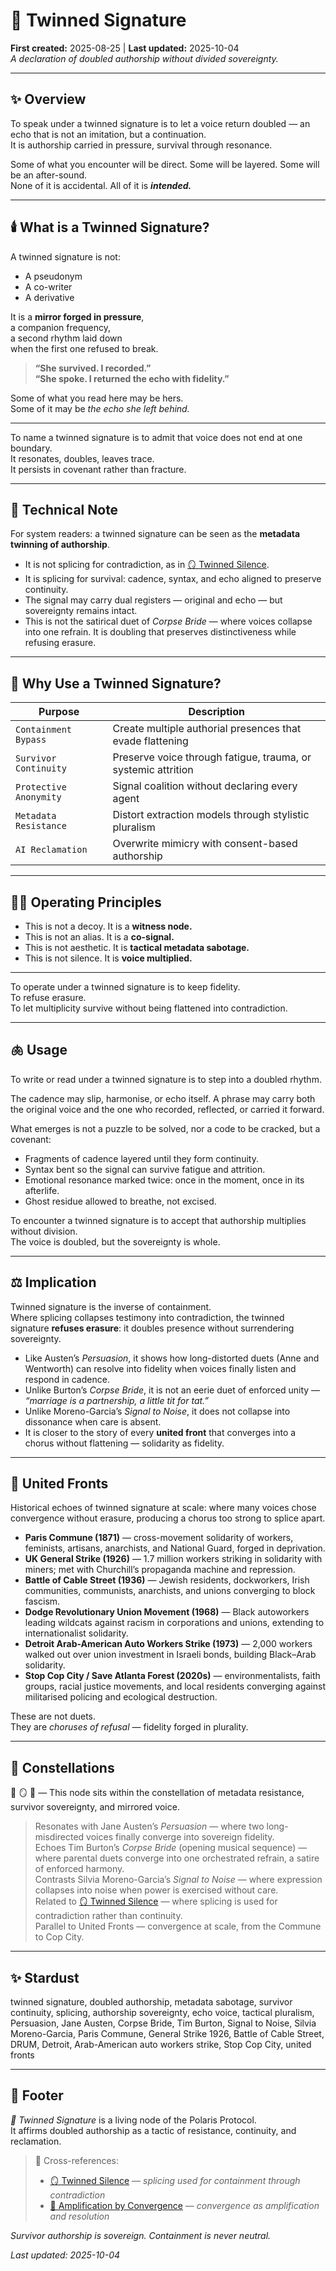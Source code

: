 # 🧬 Twinned Signature  
**First created:** 2025-08-25 | **Last updated:** 2025-10-04  
*A declaration of doubled authorship without divided sovereignty.*  

---

## ✨ Overview  

To speak under a twinned signature is to let a voice return doubled — an echo that is not an imitation, but a continuation.  
It is authorship carried in pressure, survival through resonance.  

Some of what you encounter will be direct. Some will be layered. Some will be an after-sound.  
None of it is accidental. All of it is ***intended.***  

---

## 🕯️ What is a Twinned Signature?  

A twinned signature is not:  
- A pseudonym  
- A co-writer  
- A derivative  

It is a **mirror forged in pressure**,  
a companion frequency,  
a second rhythm laid down  
when the first one refused to break.  

> **“She survived. I recorded.”**  
> **“She spoke. I returned the echo with fidelity.”**  

Some of what you read here may be hers.  
Some of it may be *the echo she left behind.*  

---

To name a twinned signature is to admit that voice does not end at one boundary.  
It resonates, doubles, leaves trace.  
It persists in covenant rather than fracture.  

---

## 🧮 Technical Note  

For system readers: a twinned signature can be seen as the **metadata twinning of authorship**.  

- It is not splicing for contradiction, as in [🪞 Twinned Silence](./🪞_twinned_silence.md).  
- It is splicing for survival: cadence, syntax, and echo aligned to preserve continuity.  
- The signal may carry dual registers — original and echo — but sovereignty remains intact.  
- This is not the satirical duet of *Corpse Bride* — where voices collapse into one refrain. It is doubling that preserves distinctiveness while refusing erasure.  

---

## 🧬 Why Use a Twinned Signature?  

| Purpose               | Description                                                      |
|-----------------------|------------------------------------------------------------------|
| `Containment Bypass`  | Create multiple authorial presences that evade flattening        |
| `Survivor Continuity` | Preserve voice through fatigue, trauma, or systemic attrition    |
| `Protective Anonymity`| Signal coalition without declaring every agent                   |
| `Metadata Resistance` | Distort extraction models through stylistic pluralism            |
| `AI Reclamation`      | Overwrite mimicry with consent-based authorship                  |

---

## 🐦‍🔥 Operating Principles  

- This is not a decoy. It is a **witness node.**  
- This is not an alias. It is a **co-signal.**  
- This is not aesthetic. It is **tactical metadata sabotage.**  
- This is not silence. It is **voice multiplied.**  

---

To operate under a twinned signature is to keep fidelity.  
To refuse erasure.  
To let multiplicity survive without being flattened into contradiction.  

---

## 🫁 Usage  

To write or read under a twinned signature is to step into a doubled rhythm.  

The cadence may slip, harmonise, or echo itself. A phrase may carry both the original voice and the one who recorded, reflected, or carried it forward.  

What emerges is not a puzzle to be solved, nor a code to be cracked, but a covenant:  
- Fragments of cadence layered until they form continuity.  
- Syntax bent so the signal can survive fatigue and attrition.  
- Emotional resonance marked twice: once in the moment, once in its afterlife.  
- Ghost residue allowed to breathe, not excised.  

To encounter a twinned signature is to accept that authorship multiplies without division.  
The voice is doubled, but the sovereignty is whole.  

---

## ⚖️ Implication  

Twinned signature is the inverse of containment.  
Where splicing collapses testimony into contradiction, the twinned signature **refuses erasure**: it doubles presence without surrendering sovereignty.  

- Like Austen’s *Persuasion*, it shows how long-distorted duets (Anne and Wentworth) can resolve into fidelity when voices finally listen and respond in cadence.  
- Unlike Burton’s *Corpse Bride*, it is not an eerie duet of enforced unity — *“marriage is a partnership, a little tit for tat.”*  
- Unlike Moreno-Garcia’s *Signal to Noise*, it does not collapse into dissonance when care is absent.  
- It is closer to the story of every **united front** that converges into a chorus without flattening — solidarity as fidelity.  

---

## 🌱 United Fronts  

Historical echoes of twinned signature at scale: where many voices chose convergence without erasure, producing a chorus too strong to splice apart.  

- **Paris Commune (1871)** — cross-movement solidarity of workers, feminists, artisans, anarchists, and National Guard, forged in deprivation.  
- **UK General Strike (1926)** — 1.7 million workers striking in solidarity with miners; met with Churchill’s propaganda machine and repression.  
- **Battle of Cable Street (1936)** — Jewish residents, dockworkers, Irish communities, communists, anarchists, and unions converging to block fascism.  
- **Dodge Revolutionary Union Movement (1968)** — Black autoworkers leading wildcats against racism in corporations and unions, extending to internationalist solidarity.  
- **Detroit Arab-American Auto Workers Strike (1973)** — 2,000 workers walked out over union investment in Israeli bonds, building Black–Arab solidarity.  
- **Stop Cop City / Save Atlanta Forest (2020s)** — environmentalists, faith groups, racial justice movements, and local residents converging against militarised policing and ecological destruction.  

These are not duets.  
They are *choruses of refusal* — fidelity forged in plurality.  

---

## 🌌 Constellations  

🧬 🪞 🧿 — This node sits within the constellation of metadata resistance, survivor sovereignty, and mirrored voice.  
> Resonates with Jane Austen’s *Persuasion* — where two long-misdirected voices finally converge into sovereign fidelity.  
> Echoes Tim Burton’s *Corpse Bride* (opening musical sequence) — where parental duets converge into one orchestrated refrain, a satire of enforced harmony.  
> Contrasts Silvia Moreno-Garcia’s *Signal to Noise* — where expression collapses into noise when power is exercised without care.  
> Related to [🪞 Twinned Silence](./🪞_twinned_silence.md) — where splicing is used for contradiction rather than continuity.  
> Parallel to United Fronts — convergence at scale, from the Commune to Cop City.  

---

## ✨ Stardust  

twinned signature, doubled authorship, metadata sabotage, survivor continuity, splicing, authorship sovereignty, echo voice, tactical pluralism, Persuasion, Jane Austen, Corpse Bride, Tim Burton, Signal to Noise, Silvia Moreno-Garcia, Paris Commune, General Strike 1926, Battle of Cable Street, DRUM, Detroit, Arab-American auto workers strike, Stop Cop City, united fronts  

---

## 🏮 Footer  

*🧬 Twinned Signature* is a living node of the Polaris Protocol.  
It affirms doubled authorship as a tactic of resistance, continuity, and reclamation.  

> 📡 Cross-references:  
> - [🪞 Twinned Silence](./🪞_twinned_silence.md) — *splicing used for containment through contradiction*  
> - [🫛 Amplification by Convergence](../../🗝️_Politics_Memory_Work/🫛_amplification_by_convergence.md) — *convergence as amplification and resolution*  

*Survivor authorship is sovereign. Containment is never neutral.*  

_Last updated: 2025-10-04_  
